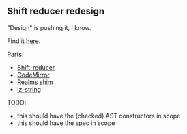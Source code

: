 ## Shift reducer redesign

"Design" is pushing it, I know.

Find it [here](https://bakkot.github.io/misc/reducer-redesign/).

Parts:
- [Shift-reducer](https://github.com/shapesecurity/shift-reducer-js)
- [CodeMirror](https://codemirror.net/)
- [Realms shim](https://github.com/tc39/proposal-realms/tree/master/shim)
- [lz-string](https://github.com/pieroxy/lz-string)


TODO:
- this should have the (checked) AST constructors in scope
- this should have the spec in scope
